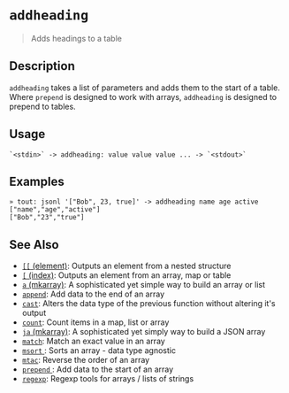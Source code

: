 # `addheading`

> Adds headings to a table

## Description

`addheading` takes a list of parameters and adds them to the start of a table.
Where `prepend` is designed to work with arrays, `addheading` is designed to
prepend to tables.

## Usage

    `<stdin>` -> addheading: value value value ... -> `<stdout>`

## Examples

```
» tout: jsonl '["Bob", 23, true]' -> addheading name age active
["name","age","active"]
["Bob","23","true"]
```

## See Also

- [`[[` (element)](./element.md):
  Outputs an element from a nested structure
- [`[` (index)](./index.md):
  Outputs an element from an array, map or table
- [`a` (mkarray)](./a.md):
  A sophisticated yet simple way to build an array or list
- [`append`](./append.md):
  Add data to the end of an array
- [`cast`](./cast.md):
  Alters the data type of the previous function without altering it's output
- [`count`](./count.md):
  Count items in a map, list or array
- [`ja` (mkarray)](./ja.md):
  A sophisticated yet simply way to build a JSON array
- [`match`](./match.md):
  Match an exact value in an array
- [`msort` ](./msort.md):
  Sorts an array - data type agnostic
- [`mtac`](./mtac.md):
  Reverse the order of an array
- [`prepend` ](./prepend.md):
  Add data to the start of an array
- [`regexp`](./regexp.md):
  Regexp tools for arrays / lists of strings
